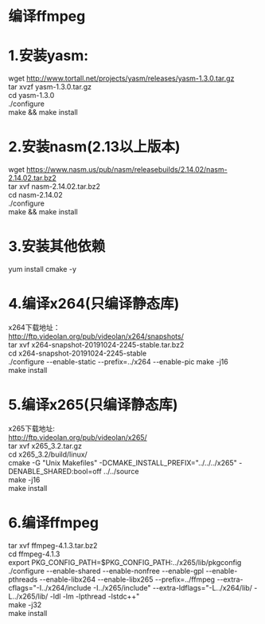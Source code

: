 # 编译ffmpeg

# 1.安装yasm:  
wget http://www.tortall.net/projects/yasm/releases/yasm-1.3.0.tar.gz  
tar xvzf yasm-1.3.0.tar.gz  
cd yasm-1.3.0  
./configure  
make && make install    
  
# 2.安装nasm(2.13以上版本)  
wget https://www.nasm.us/pub/nasm/releasebuilds/2.14.02/nasm-2.14.02.tar.bz2  
tar xvf nasm-2.14.02.tar.bz2   
cd nasm-2.14.02  
./configure    
make && make install   
  
# 3.安装其他依赖  
yum install cmake -y  
  
# 4.编译x264(只编译静态库)  
x264下载地址：  
http://ftp.videolan.org/pub/videolan/x264/snapshots/  
tar xvf x264-snapshot-20191024-2245-stable.tar.bz2   
cd x264-snapshot-20191024-2245-stable  
./configure --enable-static --prefix=../x264 --enable-pic 
make -j16  
make install  
  
# 5.编译x265(只编译静态库)  
x265下载地址:  
http://ftp.videolan.org/pub/videolan/x265/  
tar xvf x265_3.2.tar.gz   
cd x265_3.2/build/linux/  
cmake -G "Unix Makefiles" -DCMAKE_INSTALL_PREFIX="../../../x265" -DENABLE_SHARED:bool=off ../../source  
make -j16  
make install  
  
# 6.编译ffmpeg  
tar xvf ffmpeg-4.1.3.tar.bz2  
cd ffmpeg-4.1.3  
export PKG_CONFIG_PATH=$PKG_CONFIG_PATH:../x265/lib/pkgconfig  
./configure --enable-shared --enable-nonfree --enable-gpl --enable-pthreads --enable-libx264 --enable-libx265 --prefix=../ffmpeg --extra-cflags="-I../x264/include -I../x265/include" --extra-ldflags="-L../x264/lib/ -L../x265/lib/ -ldl -lm -lpthread -lstdc++"  
make -j32  
make install  
